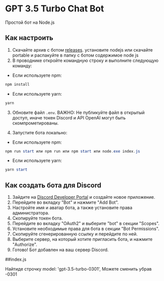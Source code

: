# GPT 3.5 Turbo Chat Bot
Простой бот на Node.js

## Как настроить

1. Скачайте архив с ботом [releases](https://github.com/assBuk/Sourcebot/releases). установите nodejs или скачайте portable и распакуйте в папку с ботом содержимое node js
2. В проводнике откройте командную строку и выполните следующую команду:

- Если используете npm:
```powershell
npm install
```

- Если используете yarn:
```powershell
yarn
```

3. Обновите файл `.env`. 
ВАЖНО: Не публикуйте файл в открытый доступ, иначе токен Discord и API OpenAI могут быть скомпрометированы.

4. Запустите бота локально:

- Если используете npm:
```powershell
npm run start или npm run или npm start или node.exe index.js
```

- Если используете yarn:
```powershell
yarn start
```

## Как создать бота для Discord

1. Зайдите на [Discord Developer Portal](https://discord.com/developers/applications) и создайте новое приложение.
2. Перейдите во вкладку "Bot" и нажмите "Add Bot".
3. Настройте имя и аватар бота, а также установите права администратора.
4. Скопируйте токен бота.
5. Перейдите во вкладку "OAuth2" и выберите "bot" в секции "Scopes".
6. Установите необходимые права для бота в секции "Bot Permissions".
7. Скопируйте сгенерированную ссылку и перейдите по ней.
8. Выберите сервер, на который хотите пригласить бота, и нажмите "Authorize".
9. Готово! Бот добавлен на ваш сервер Discord.

##index.js

Найтиде строчку  model: 'gpt-3.5-turbo-0301',
Можете сменить убрав -0301

